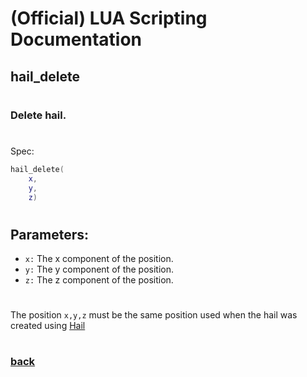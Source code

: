 
# (Official) LUA Scripting Documentation

## hail_delete
#
### Delete hail.
#
Spec:
```lua
hail_delete(
	x,
	y,
	z)
```
#
## Parameters:
- `x:` The x component of the position.
- `y:` The y component of the position.
- `z:` The z component of the position.
#  

The position `x,y,z` must be the same position used when the hail was created using [Hail](hail)
#
### [back](../weather)
